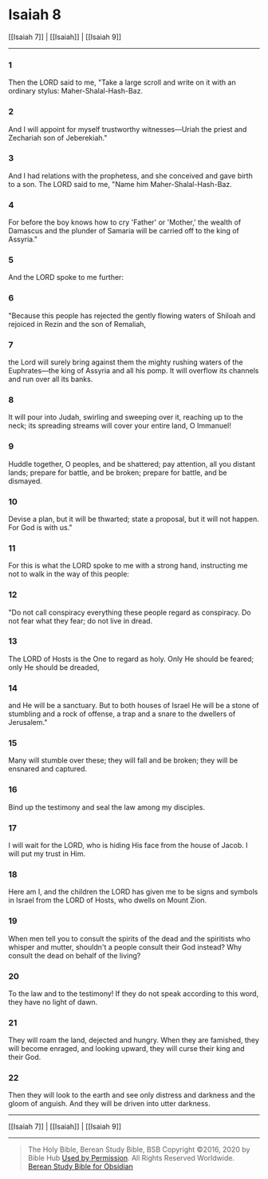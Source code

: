 # Isaiah 8

[[Isaiah 7]] | [[Isaiah]] | [[Isaiah 9]]

---

### 1
Then the LORD said to me, "Take a large scroll and write on it with an ordinary stylus: Maher-Shalal-Hash-Baz.

### 2
And I will appoint for myself trustworthy witnesses—Uriah the priest and Zechariah son of Jeberekiah."

### 3
And I had relations with the prophetess, and she conceived and gave birth to a son. The LORD said to me, "Name him Maher-Shalal-Hash-Baz.

### 4
For before the boy knows how to cry 'Father' or 'Mother,' the wealth of Damascus and the plunder of Samaria will be carried off to the king of Assyria."

### 5
And the LORD spoke to me further:

### 6
"Because this people has rejected the gently flowing waters of Shiloah and rejoiced in Rezin and the son of Remaliah,

### 7
the Lord will surely bring against them the mighty rushing waters of the Euphrates—the king of Assyria and all his pomp. It will overflow its channels and run over all its banks.

### 8
It will pour into Judah, swirling and sweeping over it, reaching up to the neck; its spreading streams will cover your entire land, O Immanuel!

### 9
Huddle together, O peoples, and be shattered; pay attention, all you distant lands; prepare for battle, and be broken; prepare for battle, and be dismayed.

### 10
Devise a plan, but it will be thwarted; state a proposal, but it will not happen. For God is with us."

### 11
For this is what the LORD spoke to me with a strong hand, instructing me not to walk in the way of this people:

### 12
"Do not call conspiracy everything these people regard as conspiracy. Do not fear what they fear; do not live in dread.

### 13
The LORD of Hosts is the One to regard as holy. Only He should be feared; only He should be dreaded,

### 14
and He will be a sanctuary. But to both houses of Israel He will be a stone of stumbling and a rock of offense, a trap and a snare to the dwellers of Jerusalem."

### 15
Many will stumble over these; they will fall and be broken; they will be ensnared and captured.

### 16
Bind up the testimony and seal the law among my disciples.

### 17
I will wait for the LORD, who is hiding His face from the house of Jacob. I will put my trust in Him.

### 18
Here am I, and the children the LORD has given me to be signs and symbols in Israel from the LORD of Hosts, who dwells on Mount Zion.

### 19
When men tell you to consult the spirits of the dead and the spiritists who whisper and mutter, shouldn't a people consult their God instead? Why consult the dead on behalf of the living?

### 20
To the law and to the testimony! If they do not speak according to this word, they have no light of dawn.

### 21
They will roam the land, dejected and hungry. When they are famished, they will become enraged, and looking upward, they will curse their king and their God.

### 22
Then they will look to the earth and see only distress and darkness and the gloom of anguish. And they will be driven into utter darkness.

---

[[Isaiah 7]] | [[Isaiah]] | [[Isaiah 9]]

---

> The Holy Bible, Berean Study Bible, BSB
> Copyright &copy;2016, 2020 by Bible Hub
> [Used by Permission](https://berean.bible/terms.htm). All Rights Reserved Worldwide.
> [Berean Study Bible for Obsidian](https://github.com/gapmiss/berean-study-bible-for-obsidian)</small>

